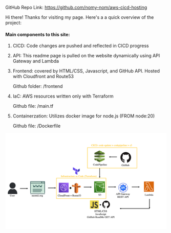GitHub Repo Link: https://github.com/nomy-nom/aws-cicd-hosting

Hi there! Thanks for visiting my page. Here's a a quick overview of the project:

#### Main components to this site:
1) CICD: Code changes are pushed and reflected in  CICD progress
2) API: This readme page is pulled on the website dynamically using API Gateway and Lambda 
3) Frontend: covered by HTML/CSS, Javascript, and GitHub API. Hosted with Cloudfront and Route53

    Github folder: /frontend
5) IaC: AWS resources written only with Terraform

    Github file: /main.tf
7) Containerzation: Utilizes docker image for node.js (FROM node:20)

    Github file: /Dockerfile


![Alt Text](https://github.com/nomy-nom/aws-cicd-hosting/blob/main/imges/overview.png?raw=true)


